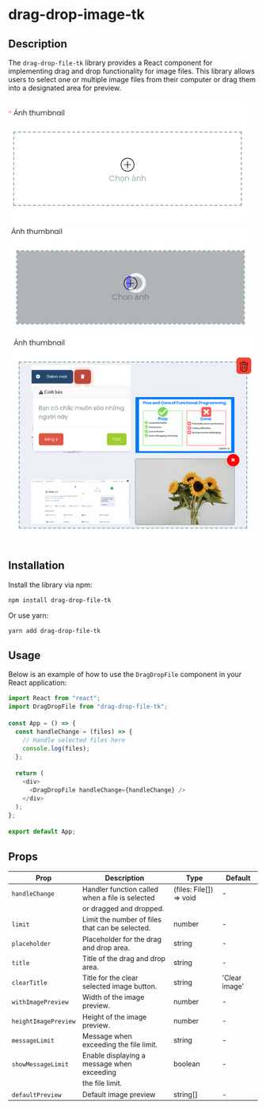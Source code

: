 # drag-drop-image-tk

## Description

The `drag-drop-file-tk` library provides a React component for implementing drag and drop functionality for image files. This library allows users to select one or multiple image files from their computer or drag them into a designated area for preview.

![Application Screenshot](preview.png)
![Application Screenshot](preview1.png)
![Application Screenshot](preview2.png)

## Installation

Install the library via npm:
```bash
npm install drag-drop-file-tk
```
Or use yarn:
```bash
yarn add drag-drop-file-tk
```



## Usage

Below is an example of how to use the `DragDropFile` component in your React application:

```javascript
import React from "react";
import DragDropFile from "drag-drop-file-tk";

const App = () => {
  const handleChange = (files) => {
    // Handle selected files here
    console.log(files);
  };

  return (
    <div>
      <DragDropFile handleChange={handleChange} />
    </div>
  );
};

export default App;
```
## Props

| Prop                  | Description                                       | Type                                           | Default    |
|-----------------------|---------------------------------------------------|------------------------------------------------|------------|
| `handleChange`        | Handler function called when a file is selected   | (files: File[]) => void                        | -          |
|                       | or dragged and dropped.                           |                                                |            |
| `limit`               | Limit the number of files that can be selected.   | number                                         | -          |
| `placeholder`         | Placeholder for the drag and drop area.           | string                                         | -          |
| `title`               | Title of the drag and drop area.                  | string                                         | -          |
| `clearTitle`          | Title for the clear selected image button.        | string                                         | 'Clear image' |
| `withImagePreview`    | Width of the image preview.                       | number                                         | -          |
| `heightImagePreview`  | Height of the image preview.                      | number                                         | -          |
| `messageLimit`        | Message when exceeding the file limit.            | string                                         | -          |
| `showMessageLimit`    | Enable displaying a message when exceeding        | boolean                                        | -          |
|                       | the file limit.                                   |                                                |            |
| `defaultPreview`      | Default image preview                             | string[]                                       | -          |